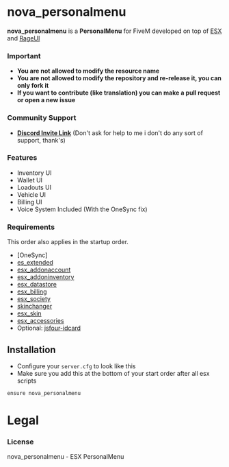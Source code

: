 # nova_personalmenu
**nova_personalmenu** is a **PersonalMenu** for FiveM developed on top of [ESX](https://github.com/ESX-Org/es_extended) and [RageUI](https://github.com/iTexZoz/RageUI)

### Important
- **You are not allowed to modify the resource name**
- **You are not allowed to modify the repository and re-release it, you can only fork it**
- **If you want to contribute (like translation) you can make a pull request or open a new issue**

### Community Support
- **[Discord Invite Link](https://discord.gg/2eQWaZfrQ6)** (Don't ask for help to me i don't do any sort of support, thank's)

### Features
- Inventory UI
- Wallet UI
- Loadouts UI
- Vehicle UI
- Billing UI
- Voice System Included (With the OneSync fix)

### Requirements
This order also applies in the startup order.

- [OneSync]
- [es_extended](https://github.com/ESX-Org/es_extended)
- [esx_addonaccount](https://github.com/esx-framework/esx_addonaccount)
- [esx_addoninventory](https://github.com/esx-framework/esx_addoninventory)
- [esx_datastore](https://github.com/esx-framework/esx_datastore)
- [esx_billing](https://github.com/esx-framework/esx_billing)
- [esx_society](https://github.com/esx-framework/esx_society)
- [skinchanger](https://github.com/ESX-Org/skinchanger)
- [esx_skin](https://github.com/ESX-Org/esx_skin)
- [esx_accessories](https://github.com/esx-framework/esx_accessories)
- Optional: [jsfour-idcard](https://github.com/jonassvensson4/jsfour-idcard)

## Installation
- Configure your `server.cfg` to look like this
- Make sure you add this at the bottom of your start order after all esx scripts

```
ensure nova_personalmenu
```
# Legal
### License
nova_personalmenu - ESX PersonalMenu
